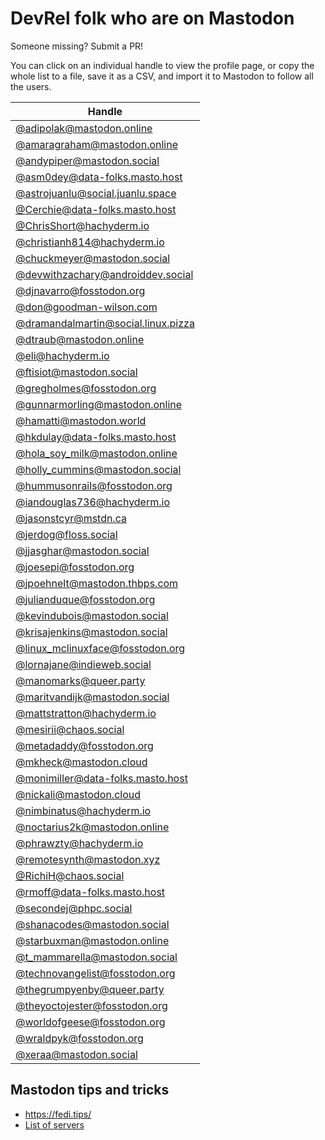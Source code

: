 # DevRel folk who are on Mastodon

Someone missing? Submit a PR!

You can click on an individual handle to view the profile page, or copy the whole list to a file, save it as a CSV, and import it to Mastodon to follow all the users. 

| Handle |
|-|
| [@adipolak@mastodon.online](https://mastodon.online/@adipolak) |
| [@amaragraham@mastodon.online](https://mastodon.online/@amaragraham) |
| [@andypiper@mastodon.social](https://mastodon.social/@andypiper) |
| [@asm0dey@data-folks.masto.host](https://data-folks.masto.host/@asm0dey) |
| [@astrojuanlu@social.juanlu.space](https://social.juanlu.space/@astrojuanlu) |
| [@Cerchie@data-folks.masto.host](https://data-folks.masto.host/web/@Cerchie) |
| [@ChrisShort@hachyderm.io](https://hachyderm.io/@ChrisShort) |
| [@christianh814@hachyderm.io](https://hachyderm.io/@christianh814) |
| [@chuckmeyer@mastodon.social](https://mastodon.social/@xeraa) |
| [@devwithzachary@androiddev.social](https://androiddev.social/@devwithzachary) |
| [@djnavarro@fosstodon.org](https://fosstodon.org/@djnavarro) |
| [@don@goodman-wilson.com](https://goodman-wilson.com/@don) |
| [@dramandalmartin@social.linux.pizza](https://social.linux.pizza/@dramandalmartin) |
| [@dtraub@mastodon.online](https://mastodon.online/@dtraub) |
| [@eli@hachyderm.io](https://hachyderm.io/@eli) |
| [@ftisiot@mastodon.social]( https://mastodon.social/@ftisiot) |
| [@gregholmes@fosstodon.org](https://fosstodon.org/web/@gregholmes) |
| [@gunnarmorling@mastodon.online](https://mastodon.online/@gunnarmorling) |
| [@hamatti@mastodon.world](https://mastodon.world/web/@hamatti) |
| [@hkdulay@data-folks.masto.host](https://data-folks.masto.host/@hkdulay) |
| [@hola_soy_milk@mastodon.online](https://mastodon.online/@hola_soy_milk) |
| [@holly_cummins@mastodon.social](https://mastodon.social/@holly_cummins) |
| [@hummusonrails@fosstodon.org](https://fosstodon.org/web/@hummusonrails) |
| [@iandouglas736@hachyderm.io](https://hachyderm.io/@iandouglas736) |
| [@jasonstcyr@mstdn.ca](https://mstdn.ca/@jasonstcyr) |
| [@jerdog@floss.social]( https://floss.social/@jerdog) |
| [@jjasghar@mastodon.social](https://mastodon.social/@jjasghar) |
| [@joesepi@fosstodon.org](https://fosstodon.org/@joesepi) |
| [@jpoehnelt@mastodon.thbps.com](https://mastodon.thbps.com/@jpoehnelt) |
| [@julianduque@fosstodon.org](https://fosstodon.org/@julianduque) |
| [@kevindubois@mastodon.social](https://mastodon.social/@kevindubois) |
| [@krisajenkins@mastodon.social](https://mastodon.social/@krisajenkins) |
| [@linux_mclinuxface@fosstodon.org](https://fosstodon.org/@linux_mclinuxface) |
| [@lornajane@indieweb.social](https://indieweb.social/@lornajane) |
| [@manomarks@queer.party](https://queer.party/web/@manomarks) |
| [@maritvandijk@mastodon.social](https://mastodon.social/@maritvandijk) |
| [@mattstratton@hachyderm.io](https://hachyderm.io/@mattstratton) |
| [@mesirii@chaos.social](https://chaos.social/@mesirii) |
| [@metadaddy@fosstodon.org](https://fosstodon.org/@metadaddy) |
| [@mkheck@mastodon.cloud](https://mastodon.cloud/@mkheck) |
| [@monimiller@data-folks.masto.host](https://data-folks.masto.host/@monimiller) |
| [@nickali@mastodon.cloud](https://mastodon.cloud/@nickali) |
| [@nimbinatus@hachyderm.io](https://hachyderm.io/@nimbinatus) |
| [@noctarius2k@mastodon.online](https://mastodon.online/@noctarius2k) |
| [@phrawzty@hachyderm.io](https://hachyderm.io/@phrawzty) |
| [@remotesynth@mastodon.xyz](https://mastodon.xyz/@remotesynth) |
| [@RichiH@chaos.social](https://chaos.social/@RichiH) |
| [@rmoff@data-folks.masto.host](https://data-folks.masto.host/@rmoff) |
| [@secondej@phpc.social](https://phpc.social/@secondej) |
| [@shanacodes@mastodon.social](https://mastodon.social/@shanacodes) |
| [@starbuxman@mastodon.online](https://mastodon.online/@starbuxman) |
| [@t_mammarella@mastodon.social](https://mastodon.social/@t_mammarella) |
| [@technovangelist@fosstodon.org](https://fosstodon.org/@technovangelist) |
| [@thegrumpyenby@queer.party](https://queer.party/@thegrumpyenby) |
| [@theyoctojester@fosstodon.org](https://fosstodon.org/web/@theyoctojester) |
| [@worldofgeese@fosstodon.org](https://fosstodon.org/@worldofgeese) |
| [@wraldpyk@fosstodon.org](https://fosstodon.org/@wraldpyk) |
| [@xeraa@mastodon.social](https://mastodon.social/@xeraa) |

## Mastodon tips and tricks

* https://fedi.tips/
* [List of servers](https://joinmastodon.org/servers)
